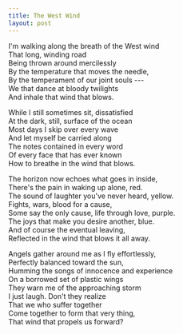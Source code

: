 ```yaml
---
title: The West Wind
layout: post
---
```


I'm walking along the breath of the West wind \
That long, winding road \
Being thrown around mercilessly \
By the temperature that moves the needle, \
By the temperament of our joint souls --- \
We that dance at bloody twilights \
And inhale that wind that blows.

While I still sometimes sit, dissatisfied \
At the dark, still, surface of the ocean \
Most days I skip over every wave \
And let myself be carried along \
The notes contained in every word \
Of every face that has ever known \
How to breathe in the wind that blows. 

The horizon now echoes what goes in inside,  \
There's the pain in waking up alone, red. \
The sound of laughter you've never heard, yellow. \
Fights, wars, blood for a cause, \
Some say the only cause, life through love, purple. \
The joys that make you desire another, blue. \
And of course the eventual leaving, \
Reflected in the wind that blows it all away.

Angels gather around me as I fly effortlessly, \
Perfectly balanced toward the sun, \
Humming the songs of innocence and experience \
On a borrowed set of plastic wings \
They warn me of the approaching storm \
I just laugh. Don't they realize \
That we who suffer together \
Come together to form that very thing, \
That wind that propels us forward?

